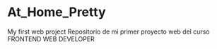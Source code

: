 # At_Home_Pretty
My first web project
Repositorio de mi primer proyecto web del curso FRONTEND WEB DEVELOPER
